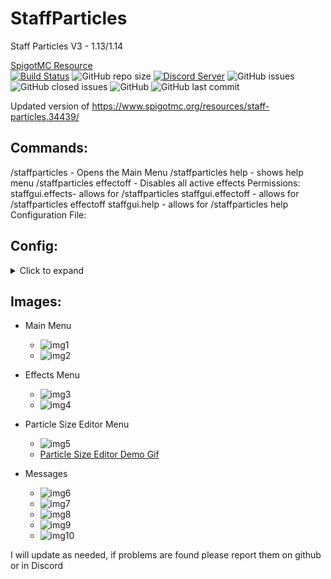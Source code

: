 # StaffParticles
Staff Particles V3 - 1.13/1.14

[SpigotMC Resource](https://www.spigotmc.org/resources/staff-particles.69839/)<br>
[![Build Status](http://ci.puyodead1-development.me/buildStatus/icon?style=plastic&job=StaffParticles)](http://ci.puyodead1-development.me/job/StaffParticles/)
![GitHub repo size](https://img.shields.io/github/repo-size/Puyodead1-Development/StaffParticles.svg?style=plastic)
[![Discord Server](https://discordapp.com/api/guilds/589200717277954093/embed.png)](https://discord.gg/tMzrSxQ)
![GitHub issues](https://img.shields.io/github/issues/Puyodead1-Development/StaffParticles.svg?style=plastic)
![GitHub closed issues](https://img.shields.io/github/issues-closed-raw/Puyodead1-Development/StaffParticles.svg?style=plastic)
![GitHub](https://img.shields.io/github/license/Puyodead1-Development/StaffParticles.svg?style=plastic)
![GitHub last commit](https://img.shields.io/github/last-commit/Puyodead1-Development/StaffParticles.svg?style=plastic)

Updated version of https://www.spigotmc.org/resources/staff-particles.34439/

## Commands:
/staffparticles - Opens the Main Menu
/staffparticles help - shows help menu
/staffparticles effectoff - Disables all active effects
Permissions:
staffgui.effects- allows for /staffparticles
staffgui.effectoff - allows for /staffparticles effectoff
staffgui.help - allows for /staffparticles help
Configuration File:

## Config:
<details>
<summary>Click to expand</summary>
#Made by Puyodead1
#Please do not ask for support with misconfiguration issues

messages:
  no permission: "&c&l(!) You don't have permission for that!"
  all active particles disabled: "&a&l(!) All active particles have been disabled!"
  particle disabled: "&a&l(!) {ACTIVE_PARTICLE} disabled!"
  particle enabled: "&a&l(!) Particle enabled!"
  no active particles: "&c&l(!) You don't have any active particles."
  particle size not editable: "&c&l(!) Particle size is not editable!"
 
settings:
  players can change particle size: false # sets wheither players can change the the particle size, if false, particle size is set to global max particle size setting below
  global max particle size: 250 #this is the highest any player can set a particle size

inventories:
  main menu:
    title: "&2&lStaff Particles"
    size: 9 #must be a multiple of 9
    items:
      hint:
        shown: true #should the item be shown?
        display name: "&7&lHint"
        lore:
          - "&7Edit the particle size"
          - "&7to 0 to create a 'tail' effect!"
        slot: 0
        material: BOOK
      effects:
        display name: "&6&lEffects"
        lore:
          - "&a&lClick to equip effects"
        slot: 2
        material: FIREWORK_STAR
      edit particle size:
        display name: "&e&lEdit particle size"
        lore:
          - "&eClick to edit particle size"
        slot: 4
        material: PAPER
      disable all effects:
        display name: "&c&lDisable Active Particle"
        active particles lore:
          - "&c&lClick to disable {ACTIVE_PARTICLE} particle."
        no active particles lore:
          - "&c&lYou don't have any active particles."
        slot: 6
        material: BARRIER
  effects menu:
    title: "&4&l&nEffects"
    size: 9 #must be a multiple of 9
    items:
      flame:
        display name: "&6&lFlame"
        lore:
          - "&6Click to activate flame particle."
        slot: 0
        material: BLAZE_POWDER
      enchantment:
        display name: "&7&lEnchantment"
        lore:
          - "&7Click to activate enchantment particle."
        slot: 1
        material: ENCHANTING_TABLE
      portal:
        display name: "&5&lPortal"
        lore:
          - "&5Click to activate portal particle."
        slot: 2
        material: END_PORTAL_FRAME
      heart:
        display name: "&c&lHeart"
        lore:
          - "&cClick to activate heart particle."
        slot: 3
        material: APPLE
      dragon breath:
        display name: "&d&lDragon Breath"
        lore:
          - "&dClick to activate dragon breath particle."
        slot: 4
        material: DRAGON_EGG
      smoke:
        display name: "&7&lSmoke"
        lore:
          - "&7Click to activate smoke particle."
        slot: 5
        material: FURNACE
      explosion:
        display name: "&7&lExplosion"
        lore:
          - "&7Click to activate explosion particle."
        slot: 6
        material: TNT
      water:
        display name: "&9&lWater"
        lore:
          - "&9Click to activate water particle."
        slot: 7
        material: WATER_BUCKET
      back:
        display name: "&4&lBack"
        lore: []
        slot: 8
        material: BARRIER
  particle size:
    title: "&6&lEdit Particle Size"
    size: 9 # must be a multiple of 9
    items:
      current size:
        display name: "&eCurrent Size:"
        lore:
          - "&e&l{CURRENT_PARTICLE_SIZE}/{MAX_PARTICLE_SIZE}"
        slot: 4
        material: NETHER_STAR
      increase size:
        display name: "&aIncrease Size"
        lore:
          - "&a&l+50"
        slot: 3
        material: EMERALD_BLOCK
      decrease size:
        display name: "&cDecrease Size"
        lore:
          - "&c&l-50"
        slot: 5
        material: REDSTONE_BLOCK
</details>

## Images:
  - Main Menu
    - ![img1](https://proxy.spigotmc.org/fc8b17c0d48aa3d2fb6b9304691f8b5bb7e6bec4?url=https%3A%2F%2Fi.imgur.com%2F2JLs62B.png)
    - ![img2](https://proxy.spigotmc.org/d7b274e3f97a1d4b5074894f030411c4d7b16d8b?url=https%3A%2F%2Fi.imgur.com%2FWfrBFw8.gif)
 
  - Effects Menu
    - ![img3](https://proxy.spigotmc.org/89b1320390b8438098faeb8815d6d8fa6ba70c46?url=https%3A%2F%2Fi.imgur.com%2FbYaQRux.png)
    - ![img4](https://proxy.spigotmc.org/a8cfb6b209288676ffe77424fa734e61349a8714?url=https%3A%2F%2Fi.imgur.com%2FIBnleJK.gif)
    
  - Particle Size Editor Menu
    - ![img5](https://proxy.spigotmc.org/2f6eb43d09dde03641919151e5efbf7f079d413f?url=https%3A%2F%2Fi.imgur.com%2FoMrdC9t.png)
    - [Particle Size Editor Demo Gif](https://media.giphy.com/media/VJIFAsO8EGysVAc5Q0/source.gif)
  
  - Messages
    - ![img6](https://proxy.spigotmc.org/1c5dc5429444b06b7544826691106b6749a5cbe3?url=https%3A%2F%2Fi.imgur.com%2Ft1J34FI.png)
    - ![img7](https://proxy.spigotmc.org/737b05a2be8f88552102cc11d1666c5dc7d66a43?url=https%3A%2F%2Fi.imgur.com%2FmPmbppb.png)
    - ![img8](https://proxy.spigotmc.org/e12758e0bbd4b55817146dfdeac1daae412630d1?url=https%3A%2F%2Fi.imgur.com%2FyWwJdhs.png)
    - ![img9](https://proxy.spigotmc.org/c7176f8e1539d2810fcef2ae989b9e35ff3c6e16?url=https%3A%2F%2Fi.imgur.com%2FSshbup2.png)
    - ![img10](https://proxy.spigotmc.org/e6244091f7506468646f22eb383c9c543721d0b0?url=https%3A%2F%2Fi.imgur.com%2FFhUoazF.png)

I will update as needed, if problems are found please report them on github or in Discord
